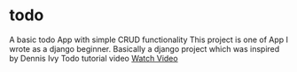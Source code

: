 # todo
A basic todo App with simple CRUD functionality
This project is one of App I wrote as a django beginner.
Basically a django project which was inspired by Dennis Ivy Todo tutorial video [Watch Video](https://youtu.be/llbtoQTt4qw)
